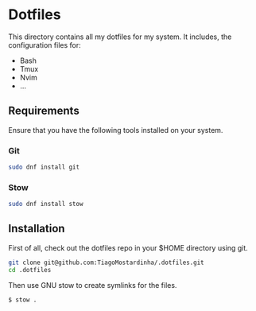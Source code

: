 # Dotfiles

This directory contains all my dotfiles for my system.
It includes, the configuration files for:
- Bash
- Tmux
- Nvim
- ...

## Requirements

Ensure that you have the following tools installed on your system.

### Git

```bash
sudo dnf install git
```

### Stow

```bash
sudo dnf install stow
```

## Installation

First of all, check out the dotfiles repo in your $HOME directory using git.

```bash
git clone git@github.com:TiagoMostardinha/.dotfiles.git
cd .dotfiles
```

Then use GNU stow to create symlinks for the files.

```
$ stow .
```
